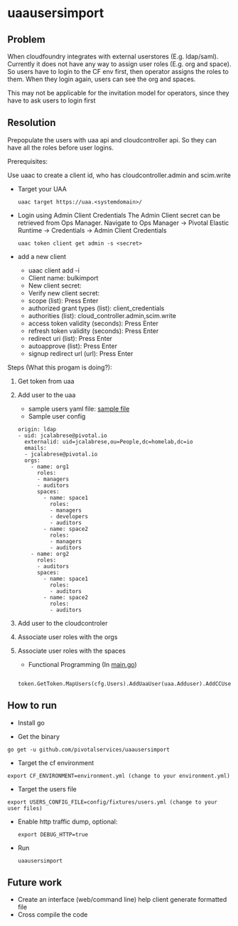 # uaausersimport


## Problem
When cloudfoundry integrates with external userstores (E.g. ldap/saml). Currently it does not have any way to assign user roles (E.g. org and space). So users have to login to the CF env first, then operator assigns the roles to them. When they login again, users can see the org and spaces.

This may not be applicable for the invitation model for operators, since they have to ask users to login first

## Resolution

Prepopulate the users with uaa api and cloudcontroller api. So they can have all the roles before user logins.

Prerequisites:

Use uaac to create a client id, who has cloudcontroller.admin and scim.write

* Target your UAA
  ```
  uaac target https://uaa.<systemdomain>/
  ```
* Login using Admin Client Credentials
  The Admin Client secret can be retrieved from Ops Manager. Navigate to Ops Manager -> Pivotal Elastic Runtime -> Credentials -> Admin Client Credentials
  ```
  uaac token client get admin -s <secret>
  ```
* add a new client

  * uaac client add -i
  * Client name: bulkimport
  * New client secret: <secret>
  * Verify new client secret: <secret>
  * scope (list): Press Enter
  * authorized grant types (list):  client_credentials
  * authorities (list):  cloud_controller.admin,scim.write
  * access token validity (seconds):  Press Enter
  * refresh token validity (seconds): Press Enter
  * redirect uri (list): Press Enter
  * autoapprove (list): Press Enter
  * signup redirect url (url):  Press Enter


Steps (What this progam is doing?):

1. Get token from uaa
2. Add user to the uaa
   * sample users yaml file: [sample file](config/fixtures/users.yml)
   * Sample user config

   ```
   origin: ldap
   - uid: jcalabrese@pivotal.io
     externalid: uid=jcalabrese,ou=People,dc=homelab,dc=io
     emails:
     - jcalabrese@pivotal.io
     orgs:
       - name: org1
         roles:
         - managers
         - auditors
         spaces:
           - name: space1
             roles:
             - managers
             - developers
             - auditors
           - name: space2
             roles:
             - managers
             - auditors
       - name: org2
         roles:
         - auditors
         spaces:
           - name: space1
             roles:
             - auditors
           - name: space2
             roles:
             - auditors
   ```

3. Add user to the cloudcontroler
4. Associate user roles with the orgs
5. Associate user roles with the spaces

   * Functional Programming (In [main.go](main.go))

   ```
      token.GetToken.MapUsers(cfg.Users).AddUaaUser(uaa.Adduser).AddCCUser(cc.Adduser).MapOrgs(cc.AssociateOrg).MapSpaces(cc.AssociateSpace)
   ```

## How to run

* Install go

* Get the binary

```
go get -u github.com/pivotalservices/uaausersimport

```
* Target the cf environment

```
export CF_ENVIRONMENT=environment.yml (change to your environment.yml)
```

* Target the users file

```
export USERS_CONFIG_FILE=config/fixtures/users.yml (change to your user files)
```
* Enable http traffic dump, optional:

  ```
  export DEBUG_HTTP=true
  ```

* Run

  ```
  uaausersimport
  ```

## Future work

* Create an interface (web/command line) help client generate formatted file
* Cross compile the code
